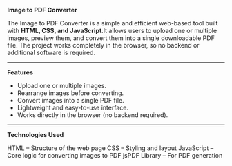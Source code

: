 **Image to PDF Converter**

The Image to PDF Converter is a simple and efficient web-based tool built with **HTML, CSS, and JavaScript**.It allows users to upload one or multiple images, preview them, and convert them into a single downloadable PDF file. The project works completely in the browser, so no backend or additional software is required.

---

**Features**

- Upload one or multiple images.
- Rearrange images before converting.
- Convert images into a single PDF file.
- Lightweight and easy-to-use interface.
- Works directly in the browser (no backend required).



---

**Technologies Used**

HTML – Structure of the web page
CSS – Styling and layout
JavaScript – Core logic for converting images to PDF
jsPDF Library – For PDF generation
